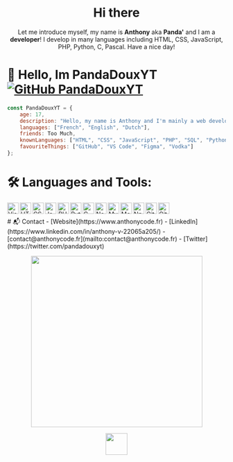 <h1 align="center">Hi there</h1>
<p align="center">Let me introduce myself, my name is <b>Anthony</b> aka <b>Panda'</b> and I am a <b>developer</b>! I develop in many languages including HTML, CSS, JavaScript, PHP, Python, C, Pascal. Have a nice day!</p>

# 👋 Hello, Im PandaDouxYT  [![GitHub PandaDouxYT](https://img.shields.io/github/followers/PandaDouxYT?label=follow&style=social)](https://github.com/PandaDouxYT)


```js
const PandaDouxYT = {
    age: 17,
    description: "Hello, my name is Anthony and I'm mainly a web developer.",
    languages: ["French", "English", "Dutch"],
    friends: Too Much,
    knownLanguages: ["HTML", "CSS", "JavaScript", "PHP", "SQL", "Python", "C", "Pascal", "Bash"],
    favouriteThings: ["GitHub", "VS Code", "Figma", "Vodka"]
};
```
# 🛠️ Languages and Tools:

<img align="left" alt="Visual Studio Code" width="26px" src="https://cdn.icon-icons.com/icons2/2107/PNG/512/file_type_vscode_icon_130084.png" />
<img align="left" alt="HTML5" width="26px" src="https://cdn-icons-png.flaticon.com/512/1216/1216733.png" />
<img align="left" alt="CSS3" width="26px" src="https://cdn.icon-icons.com/icons2/1826/PNG/512/4202020css3htmllogosocialsocialmedia-115668_115633.png" />
<img align="left" alt="JavaScript" width="26px" src="https://cdn.icon-icons.com/icons2/2108/PNG/512/javascript_icon_130900.png" />
<img align="left" alt="PHP" width="26px" src="https://www.shareicon.net/data/256x256/2015/10/06/112719_development_512x512.png" />
<img align="left" alt="Python" width="26px" src="https://upload.wikimedia.org/wikipedia/commons/thumb/c/c3/Python-logo-notext.svg/1200px-Python-logo-notext.svg.png" />
<img align="left" alt="C" width="26px" src="https://play-lh.googleusercontent.com/SlwksJ2T3l8puTazBhRUFKzp7IEh6WkXqTjhA13OWviRLmiVVY7kyKPlWNW2WN1PzeBR" />
<img align="left" alt="Node.js" width="26px" src="https://seeklogo.com/images/N/nodejs-logo-FBE122E377-seeklogo.com.png" />
<img align="left" alt="MySQL" width="26px" src="https://icons-for-free.com/iconfiles/png/512/development+logo+mysql+icon-1320184807686758112.png" />
<img align="left" alt="MongoDB" width="26px" src="https://emanueleciriachi.net/wp-content/uploads/2019/01/logo-mongodb-png-mongodb-logo-png-400.png" />
<img align="left" alt="Npm" width="26px" src="https://authy.com/wp-content/uploads/npm-logo.png" />
<img align="left" alt="Git" width="26px" src="https://cdn.icon-icons.com/icons2/2107/PNG/512/file_type_git_icon_130581.png" />
<img align="left" alt="GitHub" width="26px" src="https://cdn.icon-icons.com/icons2/2429/PNG/512/github_logo_icon_147285.png" />
<br><br>
# 📬 Contact
- [Website](https://www.anthonycode.fr)
- [LinkedIn](https://www.linkedin.com/in/anthony-v-22065a205/)
- [contact@anthonycode.fr](mailto:contact@anthonycode.fr)
- [Twitter](https://twitter.com/pandadouxyt)

<p align="center">
  <img width="395" height="auto" src="https://discord.c99.nl/widget/theme-4/461575193463226379.png">
</p>
 
<p align="center"><a href="https://www.anthonycode.fr/" target="_blank"><img src="https://www.anthonycode.fr/images/a3_blank.png" width="50px"></a></p>
